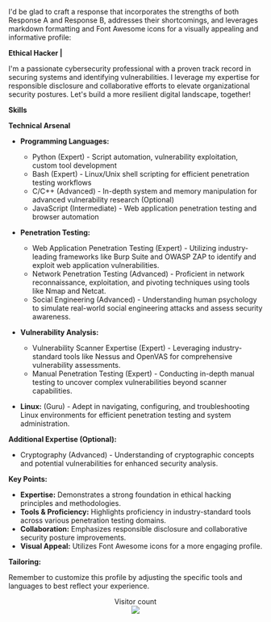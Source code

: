 I'd be glad to craft a response that incorporates the strengths of both Response A and Response B, addresses their shortcomings, and leverages markdown formatting and Font Awesome icons for a visually appealing and informative profile:

**Ethical Hacker |**

<i class="fas fa-shield-alt"></i>  I'm a passionate cybersecurity professional with a proven track record in securing systems and identifying vulnerabilities. I leverage my expertise for responsible disclosure and collaborative efforts to elevate organizational security postures. Let's build a more resilient digital landscape, together!

**Skills**

**Technical Arsenal**

* **Programming Languages:**

    * Python (Expert)  <i class="fab fa-python"></i> - Script automation, vulnerability exploitation, custom tool development
    * Bash (Expert)  <i class="fab fa-linux"></i> - Linux/Unix shell scripting for efficient penetration testing workflows
    * C/C++ (Advanced)  <i class="fas fa-code"></i> - In-depth system and memory manipulation for advanced vulnerability research (Optional)
    * JavaScript (Intermediate)  <i class="fab fa-js-square"></i> - Web application penetration testing and browser automation

* **Penetration Testing:**

    * Web Application Penetration Testing (Expert)  <i class="fas fa-globe"></i> - Utilizing industry-leading frameworks like Burp Suite and OWASP ZAP to identify and exploit web application vulnerabilities.
    * Network Penetration Testing (Advanced)  <i class="fas fa-network-wired"></i> - Proficient in network reconnaissance, exploitation, and pivoting techniques using tools like Nmap and Netcat.
    * Social Engineering (Advanced)  <i class="fas fa-user-secret"></i> - Understanding human psychology to simulate real-world social engineering attacks and assess security awareness.

* **Vulnerability Analysis:**

    * Vulnerability Scanner Expertise (Expert)  <i class="fas fa-eye"></i> - Leveraging industry-standard tools like Nessus and OpenVAS for comprehensive vulnerability assessments.
    * Manual Penetration Testing (Expert)  <i class="fas fa-hammer"></i> - Conducting in-depth manual testing to uncover complex vulnerabilities beyond scanner capabilities.

* **Linux:** (Guru)  <i class="fab fa-linux"></i> - Adept in navigating, configuring, and troubleshooting Linux environments for efficient penetration testing and system administration.

**Additional Expertise (Optional):**

* Cryptography (Advanced)  <i class="fas fa-lock"></i> - Understanding of cryptographic concepts and potential vulnerabilities for enhanced security analysis.

**Key Points:**

- **Expertise:** Demonstrates a strong foundation in ethical hacking principles and methodologies.
- **Tools & Proficiency:** Highlights proficiency in industry-standard tools across various penetration testing domains.
- **Collaboration:** Emphasizes responsible disclosure and collaborative security posture improvements.
- **Visual Appeal:** Utilizes Font Awesome icons for a more engaging profile.

**Tailoring:** 

Remember to customize this profile by adjusting the specific tools and languages to best reflect your experience. 


<p align="center"> 
  Visitor count<br>
  <img src="https://profile-counter.glitch.me/dchemwetich/count.svg" />
</p>
